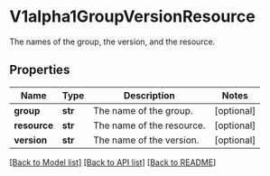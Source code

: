 # V1alpha1GroupVersionResource

The names of the group, the version, and the resource.

## Properties
Name | Type | Description | Notes
------------ | ------------- | ------------- | -------------
**group** | **str** | The name of the group. | [optional] 
**resource** | **str** | The name of the resource. | [optional] 
**version** | **str** | The name of the version. | [optional] 

[[Back to Model list]](../README.md#documentation-for-models) [[Back to API list]](../README.md#documentation-for-api-endpoints) [[Back to README]](../README.md)


